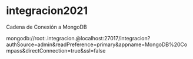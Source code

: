 # integracion2021

Cadena de Conexión a MongoDB

mongodb://root:.integracion.@localhost:27017/integracion?authSource=admin&readPreference=primary&appname=MongoDB%20Compass&directConnection=true&ssl=false
